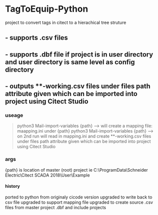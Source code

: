 # TagToEquip-Python
project to convert tags in citect to a hierachical tree struture

## - supports .csv files
## - supports .dbf file if project is in user directory and user directory is same level as config directory

## - outputs **-working.csv files under files path attribute given which can be imported into project using Citect Studio

### useage
>python3  Mail-import-variables {path}    --> will create a mapping file: maapping.ini under {path}
>python3  Mail-import-variables {path}    --> on 2nd run will read in mapping.ini and create **-working.csv files under files path                                                       attribute given which can be imported into project using Citect Studio 
### args
{path} is location of master (root) project ie C:\ProgramData\Schneider Electric\Citect SCADA 2018\User\Example

#### history
ported to python from originaly cicode version
upgraded to write back to csv file
upgraded to support mapping file
upgraded to create source .csv files from master project .dbf and include projects
